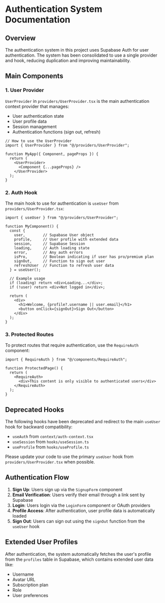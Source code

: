 # Authentication System Documentation

## Overview

The authentication system in this project uses Supabase Auth for user authentication. The system has been consolidated to use a single provider and hook, reducing duplication and improving maintainability.

## Main Components

### 1. User Provider

`UserProvider` in `providers/UserProvider.tsx` is the main authentication context provider that manages:

- User authentication state
- User profile data
- Session management
- Authentication functions (sign out, refresh)

```tsx
// How to use the UserProvider
import { UserProvider } from "@/providers/UserProvider";

function MyApp({ Component, pageProps }) {
  return (
    <UserProvider>
      <Component {...pageProps} />
    </UserProvider>
  );
}
```

### 2. Auth Hook

The main hook to use for authentication is `useUser` from `providers/UserProvider.tsx`:

```tsx
import { useUser } from "@/providers/UserProvider";

function MyComponent() {
  const { 
    user,        // Supabase User object
    profile,     // User profile with extended data
    session,     // Supabase Session
    loading,     // Auth loading state
    error,       // Any auth errors
    isPro,       // Boolean indicating if user has pro/premium plan
    signOut,     // Function to sign out user
    refreshUser  // Function to refresh user data
  } = useUser();

  // Example usage
  if (loading) return <div>Loading...</div>;
  if (!user) return <div>Not logged in</div>;

  return (
    <div>
      <h1>Welcome, {profile?.username || user.email}</h1>
      <button onClick={signOut}>Sign Out</button>
    </div>
  );
}
```

### 3. Protected Routes

To protect routes that require authentication, use the `RequireAuth` component:

```tsx
import { RequireAuth } from "@/components/RequireAuth";

function ProtectedPage() {
  return (
    <RequireAuth>
      <div>This content is only visible to authenticated users</div>
    </RequireAuth>
  );
}
```

## Deprecated Hooks

The following hooks have been deprecated and redirect to the main `useUser` hook for backward compatibility:

- `useAuth` from `context/auth-context.tsx`
- `useSession` from `hooks/useSession.ts`
- `useProfile` from `hooks/useProfile.ts`

Please update your code to use the primary `useUser` hook from `providers/UserProvider.tsx` when possible.

## Authentication Flow

1. **Sign Up**: Users sign up via the `SignupForm` component
2. **Email Verification**: Users verify their email through a link sent by Supabase
3. **Login**: Users login via the `LoginForm` component or OAuth providers
4. **Profile Access**: After authentication, user profile data is automatically loaded
5. **Sign Out**: Users can sign out using the `signOut` function from the `useUser` hook

## Extended User Profiles

After authentication, the system automatically fetches the user's profile from the `profiles` table in Supabase, which contains extended user data like:

- Username
- Avatar URL
- Subscription plan
- Role
- User preferences